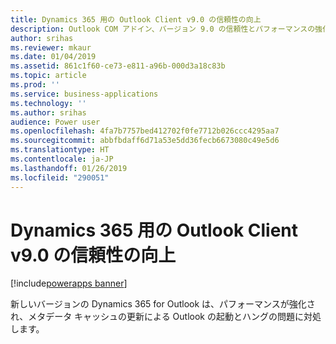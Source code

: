 ```yaml
---
title: Dynamics 365 用の Outlook Client v9.0 の信頼性の向上
description: Outlook COM アドイン、バージョン 9.0 の信頼性とパフォーマンスの強化
author: srihas
ms.reviewer: mkaur
ms.date: 01/04/2019
ms.assetid: 861c1f60-ce73-e811-a96b-000d3a18c83b
ms.topic: article
ms.prod: ''
ms.service: business-applications
ms.technology: ''
ms.author: srihas
audience: Power user
ms.openlocfilehash: 4fa7b7757bed412702f0fe7712b026ccc4295aa7
ms.sourcegitcommit: abbfbdaff6d71a53e5dd36fecb6673080c49e5d6
ms.translationtype: HT
ms.contentlocale: ja-JP
ms.lasthandoff: 01/26/2019
ms.locfileid: "290051"
---
```

# <a name="more-reliable-outlook-client-v90-for-dynamics-365"></a>Dynamics 365 用の Outlook Client v9.0 の信頼性の向上


[!include[powerapps banner](../includes/powerapps.md)]

新しいバージョンの Dynamics 365 for Outlook は、パフォーマンスが強化され、メタデータ キャッシュの更新による Outlook の起動とハングの問題に対処します。
